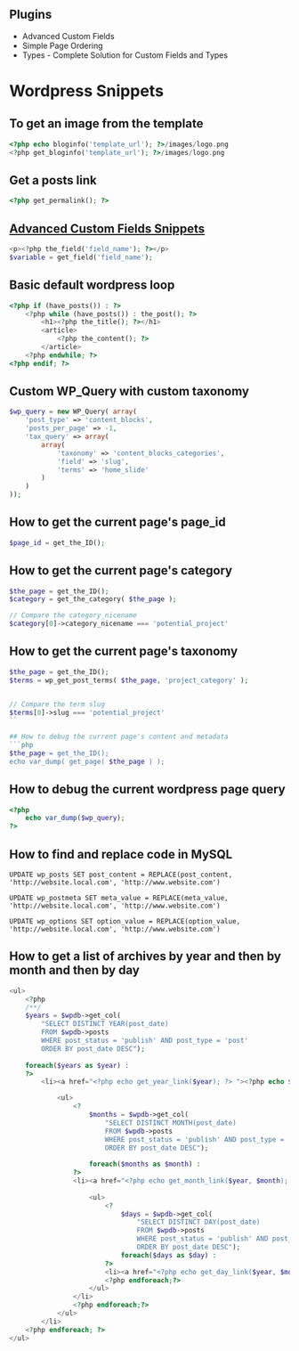 ## Plugins
* Advanced Custom Fields
* Simple Page Ordering
* Types - Complete Solution for Custom Fields and Types

# Wordpress Snippets

## To get an image from the template
```php
<?php echo bloginfo('template_url'); ?>/images/logo.png
<?php get_bloginfo('template_url'); ?>/images/logo.png
```


## Get a posts link
```php
<?php get_permalink(); ?>
```

## [Advanced Custom Fields Snippets](http://www.advancedcustomfields.com/resources/getting-started/code-examples/)
```php
<p><?php the_field('field_name'); ?></p>
$variable = get_field('field_name');
```

## Basic default wordpress loop
```php
<?php if (have_posts()) : ?>
    <?php while (have_posts()) : the_post(); ?>
        <h1><?php the_title(); ?></h1>
        <article>
            <?php the_content(); ?>
        </article>
    <?php endwhile; ?>
<?php endif; ?>
```

## Custom WP_Query with custom taxonomy
```php
$wp_query = new WP_Query( array(
    'post_type' => 'content_blocks',
    'posts_per_page' => -1,
    'tax_query' => array(
        array(
            'taxonomy' => 'content_blocks_categories',
            'field' => 'slug',
            'terms' => 'home_slide'
        )
    )
));
```

## How to get the current page's page_id
```php
$page_id = get_the_ID();
```

## How to get the current page's category
```php
$the_page = get_the_ID();
$category = get_the_category( $the_page );

// Compare the category_nicename
$category[0]->category_nicename === 'potential_project'
```

## How to get the current page's taxonomy
```php
$the_page = get_the_ID();
$terms = wp_get_post_terms( $the_page, 'project_category' );


// Compare the term slug
$terms[0]->slug === 'potential_project'
``

## How to debug the current page's content and metadata
```php
$the_page = get_the_ID();
echo var_dump( get_page( $the_page ) );
```

## How to debug the current wordpress page query
```php
<?php
    echo var_dump($wp_query);
?>
```

## How to find and replace code in MySQL
```mysql
UPDATE wp_posts SET post_content = REPLACE(post_content, 'http://website.local.com', 'http://www.website.com')

UPDATE wp_postmeta SET meta_value = REPLACE(meta_value, 'http://website.local.com', 'http://www.website.com')

UPDATE wp_options SET option_value = REPLACE(option_value, 'http://website.local.com', 'http://www.website.com')
```

## How to get a list of archives by year and then by month and then by day
```php
<ul>
    <?php
    /**/
    $years = $wpdb->get_col(
        "SELECT DISTINCT YEAR(post_date)
        FROM $wpdb->posts 
        WHERE post_status = 'publish' AND post_type = 'post'
        ORDER BY post_date DESC");
    
    foreach($years as $year) :
    ?>
        <li><a href="<?php echo get_year_link($year); ?> "><?php echo $year; ?></a>

            <ul>
                <?
                    $months = $wpdb->get_col(
                        "SELECT DISTINCT MONTH(post_date)
                        FROM $wpdb->posts
                        WHERE post_status = 'publish' AND post_type = 'post' AND YEAR(post_date) = '" . $year . "' 
                        ORDER BY post_date DESC");
                    
                    foreach($months as $month) :
                ?>
                <li><a href="<?php echo get_month_link($year, $month); ?>"><?php echo date( 'F', mktime(0, 0, 0, $month) );?></a>
                
                    <ul>
                        <?
                            $days = $wpdb->get_col(
                                "SELECT DISTINCT DAY(post_date) 
                                FROM $wpdb->posts 
                                WHERE post_status = 'publish' AND post_type = 'post' AND MONTH(post_date) = '".$month."' AND YEAR(post_date) = '".$year."' 
                                ORDER BY post_date DESC");
                            foreach($days as $day) :
                        ?>
                        <li><a href="<?php echo get_day_link($year, $month, $day); ?>"><?php echo $day;?></a></li>
                        <?php endforeach;?>
                    </ul>
                </li>
                <?php endforeach;?>
            </ul>
        </li>
    <?php endforeach; ?>
</ul>
```

